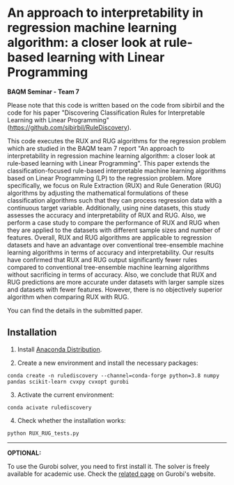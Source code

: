 # An approach to interpretability in regression machine learning algorithm: a closer look at rule-based learning with Linear Programming

**BAQM Seminar - Team 7**

Please note that this code is written based on the code from sibirbil and the code for his paper "Discovering Classification Rules for Interpretable Learning with Linear Programming" (https://github.com/sibirbil/RuleDiscovery).

This code executes the RUX and RUG algorithms for the regression problem which are studied in the BAQM team 7 report "An approach to interpretability in regression machine learning algorithm: a closer look at rule-based learning with Linear Programming".
This paper extends the classification-focused rule-based interpretable machine learning algorithms based on Linear Programming (LP) to the regression problem. More specifically, we focus on Rule Extraction (RUX) and Rule Generation (RUG) algorithms by adjusting the mathematical formulations of these classification algorithms such that they can process regression data with a continuous target variable. Additionally, using nine datasets, this study assesses the accuracy and interpretability of RUX and RUG. Also, we perform a case study to compare the performance of RUX and RUG when they are applied to the datasets with different sample sizes and number of features. Overall, RUX and RUG algorithms are applicable to regression datasets and have an advantage over conventional tree-ensemble machine learning algorithms in terms of accuracy and interpretability. Our results have confirmed that RUX and RUG output significantly fewer rules compared to conventional tree-ensemble machine learning algorithms without sacrificing in terms of accuracy. Also, we conclude that RUX and RUG predictions are more accurate under datasets with larger sample sizes and datasets with fewer features. However, there is no objectively superior algorithm when comparing RUX with RUG. 


You can find the details in the submitted paper.

## Installation

 1. Install [Anaconda Distribution](https://www.anaconda.com/products/individual).

 2. Create a new environment and install the necessary packages:

 `conda create -n rulediscovery --channel=conda-forge python=3.8 numpy pandas scikit-learn cvxpy cvxopt gurobi`

 3. Activate the current environment:

 `conda acivate rulediscovery`

 4. Check whether the installation works:

 `python RUX_RUG_tests.py`

---

**OPTIONAL:**

To use the Gurobi solver, you need to first install
it. The solver is freely available for academic use. Check the
[related
page](https://www.gurobi.com/academia/academic-program-and-licenses/)
on Gurobi's website.
